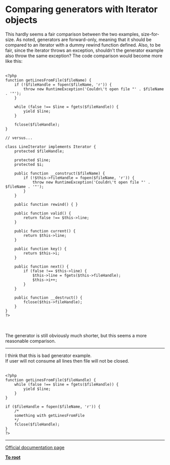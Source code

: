 # Comparing generators with Iterator objects



This hardly seems a fair comparison between the two examples, size-for-size. As noted, generators are forward-only, meaning that it should be compared to an iterator with a dummy rewind function defined. Also, to be fair, since the iterator throws an exception, shouldn&apos;t the generator example also throw the same exception? The code comparison would become more like this:<br><br>

```
<?php
function getLinesFromFile($fileName) {
    if (!$fileHandle = fopen($fileName, 'r')) {
        throw new RuntimeException('Couldn\'t open file "' . $fileName . '"');
    }
 
    while (false !== $line = fgets($fileHandle)) {
        yield $line;
    }
 
    fclose($fileHandle);
}

// versus...

class LineIterator implements Iterator {
    protected $fileHandle;
 
    protected $line;
    protected $i;
 
    public function __construct($fileName) {
        if (!$this->fileHandle = fopen($fileName, 'r')) {
            throw new RuntimeException('Couldn\'t open file "' . $fileName . '"');
        }
    }
 
    public function rewind() { }
 
    public function valid() {
        return false !== $this->line;
    }
 
    public function current() {
        return $this->line;
    }
 
    public function key() {
        return $this->i;
    }
 
    public function next() {
        if (false !== $this->line) {
            $this->line = fgets($this->fileHandle);
            $this->i++;
        }
    }
 
    public function __destruct() {
        fclose($this->fileHandle);
    }
}
?>
```
<br><br>The generator is still obviously much shorter, but this seems a more reasonable comparison.  

---

I think that this is bad generator example.<br>If user will not consume all lines then file will not be closed.<br><br>

```
<?php
function getLinesFromFile($fileHandle) {
    while (false !== $line = fgets($fileHandle)) {
        yield $line;
    }
}

if ($fileHandle = fopen($fileName, 'r')) {
    /*
    something with getLinesFromFile
    */
    fclose($fileHandle);
}
?>
```
  

---

[Official documentation page](https://www.php.net/manual/en/language.generators.comparison.php)

**[To root](/README.md)**